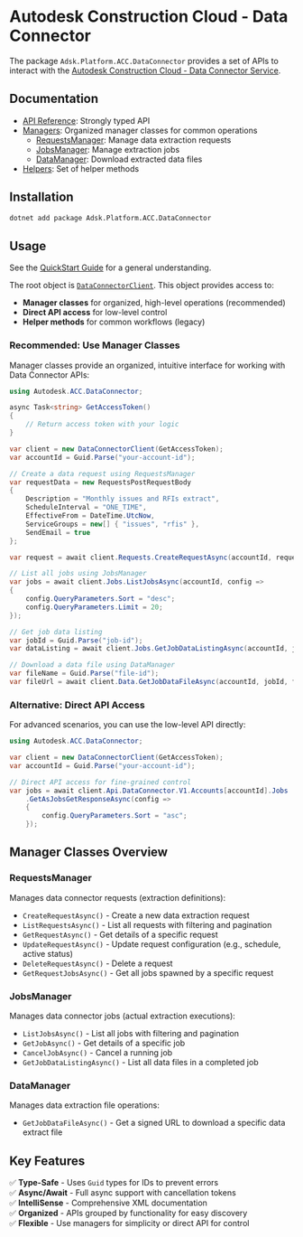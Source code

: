# Autodesk Construction Cloud - Data Connector

The package `Adsk.Platform.ACC.DataConnector` provides a set of APIs to interact with the [Autodesk Construction Cloud - Data Connector Service](https://aps.autodesk.com/en/docs/acc/v1/reference/http/data-connector-introduction/).

## Documentation

- [API Reference](xref:Autodesk.ACC.DataConnector): Strongly typed API
- [Managers](xref:Autodesk.ACC.DataConnector.Managers): Organized manager classes for common operations
  - [RequestsManager](xref:Autodesk.ACC.DataConnector.Managers.RequestsManager): Manage data extraction requests
  - [JobsManager](xref:Autodesk.ACC.DataConnector.Managers.JobsManager): Manage extraction jobs
  - [DataManager](xref:Autodesk.ACC.DataConnector.Managers.DataManager): Download extracted data files
- [Helpers](xref:Autodesk.ACC.DataConnector.Helpers.DataConnectorClientHelper): Set of helper methods

## Installation

```bash
dotnet add package Adsk.Platform.ACC.DataConnector
```

## Usage

See the [QuickStart Guide](../GetStarted/quickStart.md) for a general understanding.

The root object is [`DataConnectorClient`](xref:Autodesk.ACC.DataConnector.DataConnectorClient). This object provides access to:

- **Manager classes** for organized, high-level operations (recommended)
- **Direct API access** for low-level control
- **Helper methods** for common workflows (legacy)

### Recommended: Use Manager Classes

Manager classes provide an organized, intuitive interface for working with Data Connector APIs:

```csharp
using Autodesk.ACC.DataConnector;

async Task<string> GetAccessToken()
{
    // Return access token with your logic
}

var client = new DataConnectorClient(GetAccessToken);
var accountId = Guid.Parse("your-account-id");

// Create a data request using RequestsManager
var requestData = new RequestsPostRequestBody
{
    Description = "Monthly issues and RFIs extract",
    ScheduleInterval = "ONE_TIME",
    EffectiveFrom = DateTime.UtcNow,
    ServiceGroups = new[] { "issues", "rfis" },
    SendEmail = true
};

var request = await client.Requests.CreateRequestAsync(accountId, requestData);

// List all jobs using JobsManager
var jobs = await client.Jobs.ListJobsAsync(accountId, config => 
{
    config.QueryParameters.Sort = "desc";
    config.QueryParameters.Limit = 20;
});

// Get job data listing
var jobId = Guid.Parse("job-id");
var dataListing = await client.Jobs.GetJobDataListingAsync(accountId, jobId);

// Download a data file using DataManager
var fileName = Guid.Parse("file-id");
var fileUrl = await client.Data.GetJobDataFileAsync(accountId, jobId, fileName);
```

### Alternative: Direct API Access

For advanced scenarios, you can use the low-level API directly:

```csharp
using Autodesk.ACC.DataConnector;

var client = new DataConnectorClient(GetAccessToken);
var accountId = Guid.Parse("your-account-id");

// Direct API access for fine-grained control
var jobs = await client.Api.DataConnector.V1.Accounts[accountId].Jobs
    .GetAsJobsGetResponseAsync(config => 
    {
        config.QueryParameters.Sort = "asc";
    });
```

## Manager Classes Overview

### RequestsManager

Manages data connector requests (extraction definitions):

- `CreateRequestAsync()` - Create a new data extraction request
- `ListRequestsAsync()` - List all requests with filtering and pagination
- `GetRequestAsync()` - Get details of a specific request
- `UpdateRequestAsync()` - Update request configuration (e.g., schedule, active status)
- `DeleteRequestAsync()` - Delete a request
- `GetRequestJobsAsync()` - Get all jobs spawned by a specific request

### JobsManager

Manages data connector jobs (actual extraction executions):

- `ListJobsAsync()` - List all jobs with filtering and pagination
- `GetJobAsync()` - Get details of a specific job
- `CancelJobAsync()` - Cancel a running job
- `GetJobDataListingAsync()` - List all data files in a completed job

### DataManager

Manages data extraction file operations:

- `GetJobDataFileAsync()` - Get a signed URL to download a specific data extract file

## Key Features

✅ **Type-Safe** - Uses `Guid` types for IDs to prevent errors  
✅ **Async/Await** - Full async support with cancellation tokens  
✅ **IntelliSense** - Comprehensive XML documentation  
✅ **Organized** - APIs grouped by functionality for easy discovery  
✅ **Flexible** - Use managers for simplicity or direct API for control
